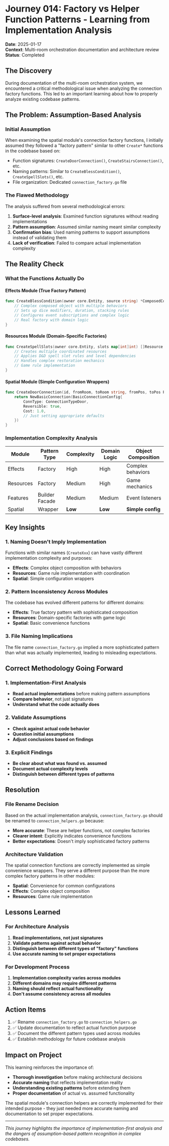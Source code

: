 # Journey 014: Factory vs Helper Function Patterns - Learning from Implementation Analysis

**Date**: 2025-01-17  
**Context**: Multi-room orchestration documentation and architecture review  
**Status**: Completed  

## The Discovery

During documentation of the multi-room orchestration system, we encountered a critical methodological issue when analyzing the connection factory functions. This led to an important learning about how to properly analyze existing codebase patterns.

## The Problem: Assumption-Based Analysis

### Initial Assumption
When examining the spatial module's connection factory functions, I initially assumed they followed a "factory pattern" similar to other `Create*` functions in the codebase based on:
- Function signatures: `CreateDoorConnection()`, `CreateStairsConnection()`, etc.
- Naming patterns: Similar to `CreateBlessCondition()`, `CreateSpellSlots()`, etc.
- File organization: Dedicated `connection_factory.go` file

### The Flawed Methodology
The analysis suffered from several methodological errors:

1. **Surface-level analysis**: Examined function signatures without reading implementations
2. **Pattern assumption**: Assumed similar naming meant similar complexity
3. **Confirmation bias**: Used naming patterns to support assumptions instead of validating them
4. **Lack of verification**: Failed to compare actual implementation complexity

## The Reality Check

### What the Functions Actually Do

#### Effects Module (True Factory Pattern)
```go
func CreateBlessCondition(owner core.Entity, source string) *ComposedCondition {
    // Complex composed object with multiple behaviors
    // Sets up dice modifiers, duration, stacking rules
    // Configures event subscriptions and complex logic
    // Real factory with domain logic
}
```

#### Resources Module (Domain-Specific Factories)
```go
func CreateSpellSlots(owner core.Entity, slots map[int]int) []Resource {
    // Creates multiple coordinated resources
    // Applies D&D spell slot rules and level dependencies
    // Handles complex restoration mechanics
    // Game rule implementation
}
```

#### Spatial Module (Simple Configuration Wrappers)
```go
func CreateDoorConnection(id, fromRoom, toRoom string, fromPos, toPos Position) *BasicConnection {
    return NewBasicConnection(BasicConnectionConfig{
        ConnType: ConnectionTypeDoor,
        Reversible: true,
        Cost: 1.0,
        // Just setting appropriate defaults
    })
}
```

### Implementation Complexity Analysis

| Module | Pattern Type | Complexity | Domain Logic | Object Composition |
|--------|-------------|------------|--------------|-------------------|
| Effects | Factory | High | High | Complex behaviors |
| Resources | Factory | Medium | High | Game mechanics |
| Features | Builder Facade | Medium | Medium | Event listeners |
| Spatial | Wrapper | **Low** | **Low** | **Simple config** |

## Key Insights

### 1. Naming Doesn't Imply Implementation
Functions with similar names (`CreateXxx`) can have vastly different implementation complexity and purposes:
- **Effects**: Complex object composition with behaviors
- **Resources**: Game rule implementation with coordination
- **Spatial**: Simple configuration wrappers

### 2. Pattern Inconsistency Across Modules
The codebase has evolved different patterns for different domains:
- **Effects**: True factory pattern with sophisticated composition
- **Resources**: Domain-specific factories with game logic
- **Spatial**: Basic convenience functions

### 3. File Naming Implications
The file name `connection_factory.go` implied a more sophisticated pattern than what was actually implemented, leading to misleading expectations.

## Correct Methodology Going Forward

### 1. Implementation-First Analysis
- **Read actual implementations** before making pattern assumptions
- **Compare behavior**, not just signatures
- **Understand what the code actually does**

### 2. Validate Assumptions
- **Check against actual code behavior**
- **Question initial assumptions**
- **Adjust conclusions based on findings**

### 3. Explicit Findings
- **Be clear about what was found vs. assumed**
- **Document actual complexity levels**
- **Distinguish between different types of patterns**

## Resolution

### File Rename Decision
Based on the actual implementation analysis, `connection_factory.go` should be renamed to `connection_helpers.go` because:
- **More accurate**: These are helper functions, not complex factories
- **Clearer intent**: Explicitly indicates convenience functions
- **Better expectations**: Doesn't imply sophisticated factory patterns

### Architecture Validation
The spatial connection functions are correctly implemented as simple convenience wrappers. They serve a different purpose than the more complex factory patterns in other modules:
- **Spatial**: Convenience for common configurations
- **Effects**: Complex object composition
- **Resources**: Game rule implementation

## Lessons Learned

### For Architecture Analysis
1. **Read implementations, not just signatures**
2. **Validate patterns against actual behavior**
3. **Distinguish between different types of "factory" functions**
4. **Use accurate naming to set proper expectations**

### For Development Process
1. **Implementation complexity varies across modules**
2. **Different domains may require different patterns**
3. **Naming should reflect actual functionality**
4. **Don't assume consistency across all modules**

## Action Items

1. ✅ Rename `connection_factory.go` to `connection_helpers.go`
2. ✅ Update documentation to reflect actual function purpose
3. ✅ Document the different pattern types used across modules
4. ✅ Establish methodology for future codebase analysis

## Impact on Project

This learning reinforces the importance of:
- **Thorough investigation** before making architectural decisions
- **Accurate naming** that reflects implementation reality
- **Understanding existing patterns** before extending them
- **Proper documentation** of actual vs. assumed functionality

The spatial module's connection helpers are correctly implemented for their intended purpose - they just needed more accurate naming and documentation to set proper expectations.

---

*This journey highlights the importance of implementation-first analysis and the dangers of assumption-based pattern recognition in complex codebases.*